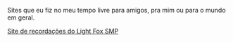 Sites que eu fiz no meu tempo livre para amigos, pra mim ou para o mundo em geral.

<a href="https://henryttwoshoes.github.io/Sites/Recordações%20do%20LF/index.html">Site de recordações do Light Fox SMP</a>